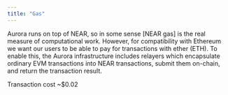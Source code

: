 ```yaml
---
title: "Gas"
---
```


Aurora runs on top of NEAR, so in some sense [NEAR gas] is the real measure of computational work.
However, for compatibility with Ethereum we want our users to be able to pay for transactions with ether (ETH).
To enable this, the Aurora infrastructure includes relayers which encapsulate ordinary EVM transactions into NEAR transactions, submit them on-chain, and return the transaction result.

Transaction cost ~$0.02
